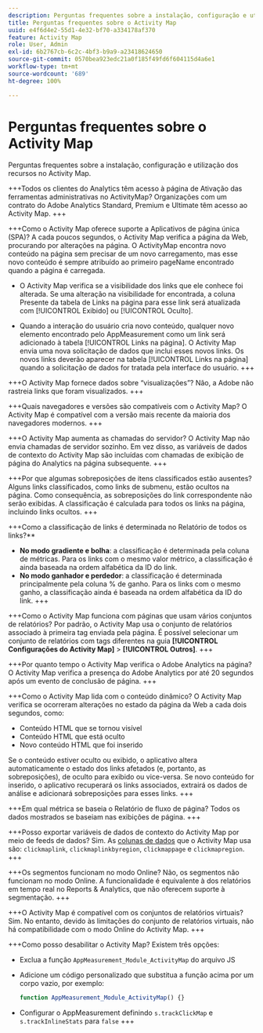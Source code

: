 ```yaml
---
description: Perguntas frequentes sobre a instalação, configuração e utilização dos recursos no Activity Map.
title: Perguntas frequentes sobre o Activity Map
uuid: e4f6d4e2-55d1-4e32-bf70-a334178af370
feature: Activity Map
role: User, Admin
exl-id: 6b2767cb-6c2c-4bf3-b9a9-a23418624650
source-git-commit: 0570bea923edc21a0f185f49fd6f604115d4a6e1
workflow-type: tm+mt
source-wordcount: '689'
ht-degree: 100%

---
```


# Perguntas frequentes sobre o Activity Map

Perguntas frequentes sobre a instalação, configuração e utilização dos recursos no Activity Map.

+++Todos os clientes do Analytics têm acesso à página de Ativação das ferramentas administrativas no ActivityMap?
Organizações com um contrato do Adobe Analytics Standard, Premium e Ultimate têm acesso ao Activity Map.
+++

+++Como o Activity Map oferece suporte a Aplicativos de página única (SPA)?
A cada poucos segundos, o Activity Map verifica a página da Web, procurando por alterações na página. O ActivityMap encontra novo conteúdo na página sem precisar de um novo carregamento, mas esse novo conteúdo é sempre atribuído ao primeiro pageName encontrado quando a página é carregada.

* O Activity Map verifica se a visibilidade dos links que ele conhece foi alterada. Se uma alteração na visibilidade for encontrada, a coluna Presente da tabela de Links na página para esse link será atualizada com [!UICONTROL Exibido] ou [!UICONTROL Oculto].

* Quando a interação do usuário cria novo conteúdo, qualquer novo elemento encontrado pelo AppMeasurement como um link será adicionado à tabela [!UICONTROL Links na página]. O Activity Map envia uma nova solicitação de dados que inclui esses novos links. Os novos links deverão aparecer na tabela [!UICONTROL Links na página] quando a solicitação de dados for tratada pela interface do usuário.
+++

+++O Activity Map fornece dados sobre “visualizações”?
Não, a Adobe não rastreia links que foram visualizados.
+++

+++Quais navegadores e versões são compatíveis com o Activity Map?
O Activity Map é compatível com a versão mais recente da maioria dos navegadores modernos.
+++

+++O Activity Map aumenta as chamadas do servidor?
O Activity Map não envia chamadas de servidor sozinho. Em vez disso, as variáveis de dados de contexto do Activity Map são incluídas com chamadas de exibição de página do Analytics na página subsequente.
+++

+++Por que algumas sobreposições de itens classificados estão ausentes?
Alguns links classificados, como links de submenu, estão ocultos na página. Como consequência, as sobreposições do link correspondente não serão exibidas. A classificação é calculada para todos os links na página, incluindo links ocultos.
+++

+++Como a classificação de links é determinada no Relatório de todos os links?**
* **No modo gradiente e bolha**: a classificação é determinada pela coluna de métricas. Para os links com o mesmo valor métrico, a classificação é ainda baseada na ordem alfabética da ID do link.
* **No modo ganhador e perdedor**: a classificação é determinada principalmente pela coluna % de ganho. Para os links com o mesmo ganho, a classificação ainda é baseada na ordem alfabética da ID do link.
+++

+++Como o Activity Map funciona com páginas que usam vários conjuntos de relatórios?
Por padrão, o Activity Map usa o conjunto de relatórios associado à primeira tag enviada pela página. É possível selecionar um conjunto de relatórios com tags diferentes na guia **[!UICONTROL Configurações do Activity Map]** > **[!UICONTROL Outros]**.
+++

+++Por quanto tempo o Activity Map verifica o Adobe Analytics na página?
O Activity Map verifica a presença do Adobe Analytics por até 20 segundos após um evento de conclusão de página.
+++

+++Como o Activity Map lida com o conteúdo dinâmico?
O Activity Map verifica se ocorreram alterações no estado da página da Web a cada dois segundos, como:

* Conteúdo HTML que se tornou visível
* Conteúdo HTML que está oculto
* Novo conteúdo HTML que foi inserido

Se o conteúdo estiver oculto ou exibido, o aplicativo altera automaticamente o estado dos links afetados (e, portanto, as sobreposições), de oculto para exibido ou vice-versa. Se novo conteúdo for inserido, o aplicativo recuperará os links associados, extrairá os dados de análise e adicionará sobreposições para esses links.
+++

+++Em qual métrica se baseia o Relatório de fluxo de página?
Todos os dados mostrados se baseiam nas exibições de página.
+++

+++Posso exportar variáveis de dados de contexto do Activity Map por meio de feeds de dados?
Sim. As [colunas de dados](/help/export/analytics-data-feed/c-df-contents/datafeeds-reference.md) que o Activity Map usa são: `clickmaplink`, `clickmaplinkbyregion`, `clickmappage` e `clickmapregion`.
+++

+++Os segmentos funcionam no modo Online?
Não, os segmentos não funcionam no modo Online. A funcionalidade é equivalente à dos relatórios em tempo real no Reports &amp; Analytics, que não oferecem suporte à segmentação.
+++

+++O Activity Map é compatível com os conjuntos de relatórios virtuais?
Sim. No entanto, devido às limitações do conjunto de relatórios virtuais, não há compatibilidade com o modo Online do Activity Map.
+++

+++Como posso desabilitar o Activity Map?
Existem três opções:

* Exclua a função `AppMeasurement_Module_ActivityMap` do arquivo JS
* Adicione um código personalizado que substitua a função acima por um corpo vazio, por exemplo:

   ```js
   function AppMeasurement_Module_ActivityMap() {}
   ```

* Configurar o AppMeasurement definindo `s.trackClickMap` e `s.trackInlineStats` para `false`
+++
